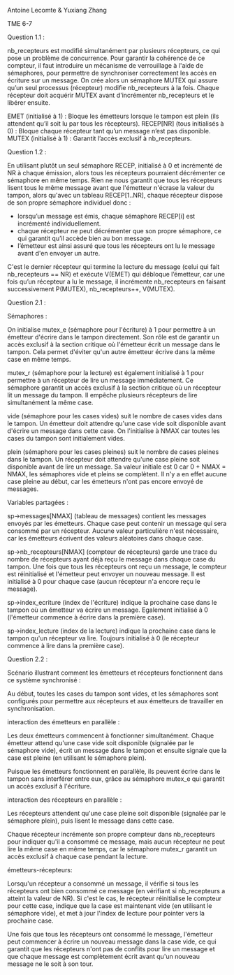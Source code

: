 Antoine Lecomte & Yuxiang Zhang

TME 6-7


Question 1.1 :

nb_recepteurs est modifié simultanément par plusieurs récepteurs, ce qui pose un problème de concurrence. Pour garantir la cohérence de ce compteur, il faut introduire un mécanisme de verrouillage à l'aide de sémaphores, pour permettre de synchroniser correctement les accès en écriture sur un message. On crée alors un sémaphore MUTEX qui assure qu’un seul processus (récepteur) modifie nb_recepteurs à la fois. Chaque récepteur doit acquérir MUTEX avant d'incrémenter nb_recepteurs et le libérer ensuite.

EMET (initialisé à 1) : Bloque les émetteurs lorsque le tampon est plein (ils attendent qu’il soit lu par tous les récepteurs).
RECEP[NR] (tous initialisés à 0) : Bloque chaque récepteur tant qu’un message n’est pas disponible.
MUTEX (initialisé à 1) : Garantit l’accès exclusif à nb_recepteurs.


Question 1.2 :

En utilisant plutôt un seul sémaphore RECEP, initialisé à 0 et incrémenté de NR à chaque émission, alors tous les récepteurs pourraient décrémenter ce sémaphore en même temps. Rien ne nous garantit que tous les récepteurs lisent tous le même message avant que l'émetteur n'écrase la valeur du tampon, alors qu'avec un tableau RECEP[1..NR], chaque récepteur dispose de son propre sémaphore individuel donc :
- lorsqu’un message est émis, chaque sémaphore RECEP[i] est incrémenté individuellement.
- chaque récepteur ne peut décrémenter que son propre sémaphore, ce qui garantit qu’il accède bien au bon message.
- l’émetteur est ainsi assuré que tous les récepteurs ont lu le message avant d'en envoyer un autre.

C'est le dernier récepteur qui termine la lecture du message (celui qui fait nb_recepteurs == NR) et exécute V(EMET) qui débloque l’émetteur, car une fois qu’un récepteur a lu le message, il incrémente nb_recepteurs en faisant successivement P(MUTEX), nb_recepteurs++, V(MUTEX).


Question 2.1 :

Sémaphores :

On initialise mutex_e (sémaphore pour l'écriture) à 1 pour permettre à un émetteur d'écrire dans le tampon directement. Son rôle est de garantir un accès exclusif à la section critique où l'émetteur écrit un message dans le tampon. Cela permet d'éviter qu'un autre émetteur écrive dans la même case en même temps.

mutex_r (sémaphore pour la lecture) est également initialisé à 1 pour permettre à un récepteur de lire un message immédiatement. Ce sémaphore garantit un accès exclusif à la section critique où un récepteur lit un message du tampon. Il empêche plusieurs récepteurs de lire simultanément la même case.

vide (sémaphore pour les cases vides) suit le nombre de cases vides dans le tampon. Un émetteur doit attendre qu'une case vide soit disponible avant d'écrire un message dans cette case. On l'initialise à NMAX car toutes les cases du tampon sont initialement vides.

plein (sémaphore pour les cases pleines) suit le nombre de cases pleines dans le tampon. Un récepteur doit attendre qu'une case pleine soit disponible avant de lire un message. Sa valeur initiale est 0 car 0 + NMAX = NMAX, les sémaphores vide et pleins se complètent. Il n'y a en effet aucune case pleine au début, car les émetteurs n'ont pas encore envoyé de messages.


Variables partagées :

sp->messages[NMAX] (tableau de messages) contient les messages envoyés par les émetteurs. Chaque case peut contenir un message qui sera consommé par un récepteur.
Aucune valeur particulière n'est nécessaire, car les émetteurs écrivent des valeurs aléatoires dans chaque case.

sp->nb_recepteurs[NMAX] (compteur de récepteurs) garde une trace du nombre de récepteurs ayant déjà reçu le message dans chaque case du tampon. Une fois que tous les récepteurs ont reçu un message, le compteur est réinitialisé et l'émetteur peut envoyer un nouveau message.
Il est initialisé à 0 pour chaque case (aucun récepteur n'a encore reçu le message).

sp->index_ecriture (index de l'écriture) indique la prochaine case dans le tampon où un émetteur va écrire un message.
Egalement initialisé à 0 (l'émetteur commence à écrire dans la première case).

sp->index_lecture (index de la lecture) indique la prochaine case dans le tampon qu'un récepteur va lire.
Toujours initialisé à 0 (le récepteur commence à lire dans la première case).


Question 2.2 :

Scénario illustrant comment les émetteurs et récepteurs fonctionnent dans ce système synchronisé :


Au début, toutes les cases du tampon sont vides, et les sémaphores sont configurés pour permettre aux récepteurs et aux émetteurs de travailler en synchronisation.


interaction des émetteurs en parallèle :

Les deux émetteurs commencent à fonctionner simultanément. Chaque émetteur attend qu'une case vide soit disponible (signalée par le sémaphore vide), écrit un message dans le tampon et ensuite signale que la case est pleine (en utilisant le sémaphore plein).

Puisque les émetteurs fonctionnent en parallèle, ils peuvent écrire dans le tampon sans interférer entre eux, grâce au sémaphore mutex_e qui garantit un accès exclusif à l'écriture.


interaction des récepteurs en parallèle :

Les récepteurs attendent qu'une case pleine soit disponible (signalée par le sémaphore plein), puis lisent le message dans cette case.

Chaque récepteur incrémente son propre compteur dans nb_recepteurs pour indiquer qu'il a consommé ce message, mais aucun récepteur ne peut lire la même case en même temps, car le sémaphore mutex_r garantit un accès exclusif à chaque case pendant la lecture.


émetteurs-récepteurs:

Lorsqu'un récepteur a consommé un message, il vérifie si tous les récepteurs ont bien consommé ce message (en vérifiant si nb_recepteurs a atteint la valeur de NR). Si c'est le cas, le récepteur réinitialise le compteur pour cette case, indique que la case est maintenant vide (en utilisant le sémaphore vide), et met à jour l'index de lecture pour pointer vers la prochaine case.

Une fois que tous les récepteurs ont consommé le message, l'émetteur peut commencer à écrire un nouveau message dans la case vide, ce qui garantit que les récepteurs n'ont pas de conflits pour lire un message et que chaque message est complètement écrit avant qu'un nouveau message ne le soit à son tour.